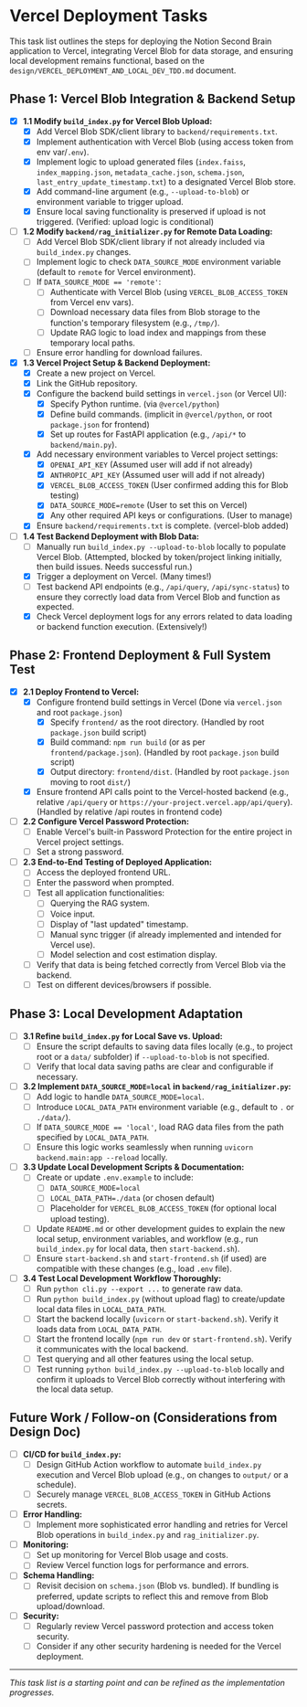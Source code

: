 # Vercel Deployment Tasks

This task list outlines the steps for deploying the Notion Second Brain application to Vercel, integrating Vercel Blob for data storage, and ensuring local development remains functional, based on the `design/VERCEL_DEPLOYMENT_AND_LOCAL_DEV_TDD.md` document.

## Phase 1: Vercel Blob Integration & Backend Setup

*   [x] **1.1 Modify `build_index.py` for Vercel Blob Upload:**
    *   [x] Add Vercel Blob SDK/client library to `backend/requirements.txt`.
    *   [x] Implement authentication with Vercel Blob (using access token from env var/`.env`).
    *   [x] Implement logic to upload generated files (`index.faiss`, `index_mapping.json`, `metadata_cache.json`, `schema.json`, `last_entry_update_timestamp.txt`) to a designated Vercel Blob store.
    *   [x] Add command-line argument (e.g., `--upload-to-blob`) or environment variable to trigger upload.
    *   [x] Ensure local saving functionality is preserved if upload is not triggered. (Verified: upload logic is conditional)
*   [ ] **1.2 Modify `backend/rag_initializer.py` for Remote Data Loading:**
    *   [ ] Add Vercel Blob SDK/client library if not already included via `build_index.py` changes.
    *   [ ] Implement logic to check `DATA_SOURCE_MODE` environment variable (default to `remote` for Vercel environment).
    *   [ ] If `DATA_SOURCE_MODE == 'remote'`:
        *   [ ] Authenticate with Vercel Blob (using `VERCEL_BLOB_ACCESS_TOKEN` from Vercel env vars).
        *   [ ] Download necessary data files from Blob storage to the function's temporary filesystem (e.g., `/tmp/`).
        *   [ ] Update RAG logic to load index and mappings from these temporary local paths.
    *   [ ] Ensure error handling for download failures.
*   [x] **1.3 Vercel Project Setup & Backend Deployment:**
    *   [x] Create a new project on Vercel.
    *   [x] Link the GitHub repository.
    *   [x] Configure the backend build settings in `vercel.json` (or Vercel UI):
        *   [x] Specify Python runtime. (via `@vercel/python`)
        *   [x] Define build commands. (implicit in `@vercel/python`, or root `package.json` for frontend)
        *   [x] Set up routes for FastAPI application (e.g., `/api/*` to `backend/main.py`).
    *   [x] Add necessary environment variables to Vercel project settings:
        *   [x] `OPENAI_API_KEY` (Assumed user will add if not already)
        *   [x] `ANTHROPIC_API_KEY` (Assumed user will add if not already)
        *   [x] `VERCEL_BLOB_ACCESS_TOKEN` (User confirmed adding this for Blob testing)
        *   [x] `DATA_SOURCE_MODE=remote` (User to set this on Vercel)
        *   [x] Any other required API keys or configurations. (User to manage)
    *   [x] Ensure `backend/requirements.txt` is complete. (vercel-blob added)
*   [ ] **1.4 Test Backend Deployment with Blob Data:**
    *   [ ] Manually run `build_index.py --upload-to-blob` locally to populate Vercel Blob. (Attempted, blocked by token/project linking initially, then build issues. Needs successful run.)
    *   [x] Trigger a deployment on Vercel. (Many times!)
    *   [ ] Test backend API endpoints (e.g., `/api/query`, `/api/sync-status`) to ensure they correctly load data from Vercel Blob and function as expected.
    *   [x] Check Vercel deployment logs for any errors related to data loading or backend function execution. (Extensively!)

## Phase 2: Frontend Deployment & Full System Test

*   [x] **2.1 Deploy Frontend to Vercel:**
    *   [x] Configure frontend build settings in Vercel (Done via `vercel.json` and root `package.json`)
        *   [x] Specify `frontend/` as the root directory. (Handled by root `package.json` build script)
        *   [x] Build command: `npm run build` (or as per `frontend/package.json`). (Handled by root `package.json` build script)
        *   [x] Output directory: `frontend/dist`. (Handled by root `package.json` moving to root `dist/`)
    *   [x] Ensure frontend API calls point to the Vercel-hosted backend (e.g., relative `/api/query` or `https://your-project.vercel.app/api/query`). (Handled by relative /api routes in frontend code)
*   [ ] **2.2 Configure Vercel Password Protection:**
    *   [ ] Enable Vercel's built-in Password Protection for the entire project in Vercel project settings.
    *   [ ] Set a strong password.
*   [ ] **2.3 End-to-End Testing of Deployed Application:**
    *   [ ] Access the deployed frontend URL.
    *   [ ] Enter the password when prompted.
    *   [ ] Test all application functionalities:
        *   [ ] Querying the RAG system.
        *   [ ] Voice input.
        *   [ ] Display of "last updated" timestamp.
        *   [ ] Manual sync trigger (if already implemented and intended for Vercel use).
        *   [ ] Model selection and cost estimation display.
    *   [ ] Verify that data is being fetched correctly from Vercel Blob via the backend.
    *   [ ] Test on different devices/browsers if possible.

## Phase 3: Local Development Adaptation

*   [ ] **3.1 Refine `build_index.py` for Local Save vs. Upload:**
    *   [ ] Ensure the script defaults to saving data files locally (e.g., to project root or a `data/` subfolder) if `--upload-to-blob` is not specified.
    *   [ ] Verify that local data saving paths are clear and configurable if necessary.
*   [ ] **3.2 Implement `DATA_SOURCE_MODE=local` in `backend/rag_initializer.py`:**
    *   [ ] Add logic to handle `DATA_SOURCE_MODE=local`.
    *   [ ] Introduce `LOCAL_DATA_PATH` environment variable (e.g., default to `.` or `./data/`).
    *   [ ] If `DATA_SOURCE_MODE == 'local'`, load RAG data files from the path specified by `LOCAL_DATA_PATH`.
    *   [ ] Ensure this logic works seamlessly when running `uvicorn backend.main:app --reload` locally.
*   [ ] **3.3 Update Local Development Scripts & Documentation:**
    *   [ ] Create or update `.env.example` to include:
        *   [ ] `DATA_SOURCE_MODE=local`
        *   [ ] `LOCAL_DATA_PATH=./data` (or chosen default)
        *   [ ] Placeholder for `VERCEL_BLOB_ACCESS_TOKEN` (for optional local upload testing).
    *   [ ] Update `README.md` or other development guides to explain the new local setup, environment variables, and workflow (e.g., run `build_index.py` for local data, then `start-backend.sh`).
    *   [ ] Ensure `start-backend.sh` and `start-frontend.sh` (if used) are compatible with these changes (e.g., load `.env` file).
*   [ ] **3.4 Test Local Development Workflow Thoroughly:**
    *   [ ] Run `python cli.py --export ...` to generate raw data.
    *   [ ] Run `python build_index.py` (without upload flag) to create/update local data files in `LOCAL_DATA_PATH`.
    *   [ ] Start the backend locally (`uvicorn` or `start-backend.sh`). Verify it loads data from `LOCAL_DATA_PATH`.
    *   [ ] Start the frontend locally (`npm run dev` or `start-frontend.sh`). Verify it communicates with the local backend.
    *   [ ] Test querying and all other features using the local setup.
    *   [ ] Test running `python build_index.py --upload-to-blob` locally and confirm it uploads to Vercel Blob correctly without interfering with the local data setup.

## Future Work / Follow-on (Considerations from Design Doc)

*   [ ] **CI/CD for `build_index.py`:**
    *   [ ] Design GitHub Action workflow to automate `build_index.py` execution and Vercel Blob upload (e.g., on changes to `output/` or a schedule).
    *   [ ] Securely manage `VERCEL_BLOB_ACCESS_TOKEN` in GitHub Actions secrets.
*   [ ] **Error Handling:**
    *   [ ] Implement more sophisticated error handling and retries for Vercel Blob operations in `build_index.py` and `rag_initializer.py`.
*   [ ] **Monitoring:**
    *   [ ] Set up monitoring for Vercel Blob usage and costs.
    *   [ ] Review Vercel function logs for performance and errors.
*   [ ] **Schema Handling:**
    *   [ ] Revisit decision on `schema.json` (Blob vs. bundled). If bundling is preferred, update scripts to reflect this and remove from Blob upload/download.
*   [ ] **Security:**
    *   [ ] Regularly review Vercel password protection and access token security.
    *   [ ] Consider if any other security hardening is needed for the Vercel deployment.

---
*This task list is a starting point and can be refined as the implementation progresses.* 